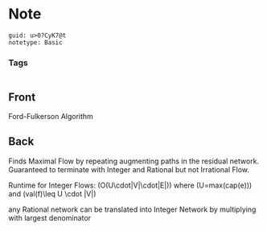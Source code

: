 # Note
```
guid: u>0?CyK7@t
notetype: Basic
```

### Tags
```
```

## Front
Ford-Fulkerson Algorithm

## Back
Finds Maximal Flow by repeating augmenting paths in the residual network.
Guaranteed to terminate with Integer and Rational but not Irrational Flow.

Runtime for Integer Flows: \(O(U\cdot|V|\cdot|E|)\) 
where \(U=max(cap(e))\) and \(val(f)\leq U \cdot |V|\)

any Rational network can be translated into Integer Network by multiplying with largest denominator
